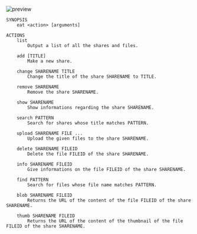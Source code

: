 ![preview](http://blobs.ge.tt/4EcnB8B/eat_logo.jpg?sig=-TRC14CWY8O0jOfieb8sCjmmSIDj5ZOXfmk)


    SYNOPSIS
        eat <action> [arguments]

    ACTIONS 
        list
            Output a list of all the shares and files.

        add [TITLE]
            Make a new share.

        change SHARENAME TITLE
            Change the title of the share SHARENAME to TITLE. 

        remove SHARENAME
            Remove the share SHARENAME.

        show SHARENAME
            Show informations regarding the share SHARENAME.

        search PATTERN
            Search for shares whose title matches PATTERN.

        upload SHARENAME FILE ...
            Upload the given files to the share SHARENAME.

        delete SHARENAME FILEID
            Delete the file FILEID of the share SHARENAME.

        info SHARENAME FILEID
            Give informations on the file FILEID of the share SHARENAME.

        find PATTERN
            Search for files whose file name matches PATTERN.

        blob SHARENAME FILEID
            Returns the URL of the content of the file FILEID of the share SHARENAME.

        thumb SHARENAME FILEID
            Returns the URL of the content of the thumbnail of the file FILEID of the share SHARENAME.

